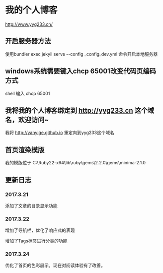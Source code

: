 # 我的个人博客
http://www.yyg233.cn/
## 开启服务器方法
使用bundler exec jekyll serve --config _config_dev.yml 命令开启本地服务器
## windows系统需要键入chcp 65001改变代码页编码方式
shell 输入 chcp 65001
## 我将我的个人博客绑定到 http://yyg233.cn 这个域名，欢迎访问~
我将 http://yanyige.github.io 重定向到yyg233这个域名
## 首页渲染模版
我的模版位于 C:\Ruby22-x64\lib\ruby\gems\2.2.0\gems\minima-2.1.0
## 更新日志

### 2017.3.21
添加了文章的目录显示功能

### 2017.3.22  
增加了导航栏，优化了响应式的表现  

增加了Tags标签进行分类的功能

### 2017.3.24
优化了首页的色彩展示，现在对阅读体验有了改善。
